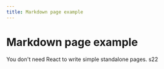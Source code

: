 ```yaml
---
title: Markdown page example
---
```


# Markdown page example

You don't need React to write simple standalone pages.
s22